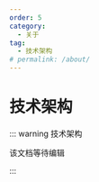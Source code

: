 ```yaml
---
order: 5
category:
  - 关于
tag:
  - 技术架构
# permalink: /about/
---
```


# 技术架构

::: warning 技术架构

该文档等待编辑

:::
